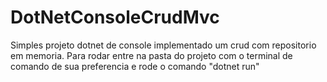 # DotNetConsoleCrudMvc
Simples projeto dotnet de console implementado um crud com repositorio em memoria. 
Para rodar entre na pasta do projeto com o terminal de comando de sua preferencia e rode o comando "dotnet run"
